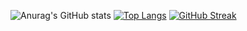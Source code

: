 ![Anurag's GitHub stats](https://github-readme-stats.vercel.app/api?username=FlavioCaruso&count_private=true&theme=dracula)
[![Top Langs](https://github-readme-stats.vercel.app/api/top-langs/?username=FlavioCaruso&layout=compact&count_private=true&theme=dracula&langs_count=8)](https://github.com/anuraghazra/github-readme-stats)
[![GitHub Streak](http://github-readme-streak-stats.herokuapp.com?user=FlavioCaruso&theme=dark&background=000000)](https://git.io/streak-stats)

<!--
**FlavioCaruso/FlavioCaruso** is a ✨ _special_ ✨ repository because its `README.md` (this file) appears on your GitHub profile.

Here are some ideas to get you started:

- 🔭 I’m currently working on ...
- 🌱 I’m currently learning ...
- 👯 I’m looking to collaborate on ...
- 🤔 I’m looking for help with ...
- 💬 Ask me about ...
- 📫 How to reach me: ...
- 😄 Pronouns: ...
- ⚡ Fun fact: ...
-->
